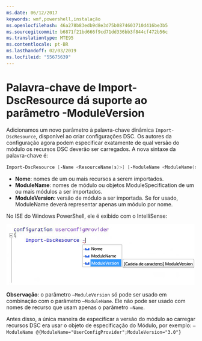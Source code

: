 ```yaml
---
ms.date: 06/12/2017
keywords: wmf,powershell,instalação
ms.openlocfilehash: 46a278b83edb9d8e3d75b0874603710d416be3b5
ms.sourcegitcommit: b6871f21bd666f9cd71dd336bb3f844cf472b56c
ms.translationtype: MTE95
ms.contentlocale: pt-BR
ms.lasthandoff: 02/03/2019
ms.locfileid: "55675639"
---
```

# <a name="import-dscresource-keyword-supports--moduleversion-parameter"></a>Palavra-chave de Import-DscResource dá suporte ao parâmetro -ModuleVersion

Adicionamos um novo parâmetro à palavra-chave dinâmica `Import-DscResource`, disponível ao criar configurações DSC. Os autores da configuração agora podem especificar exatamente de qual versão do módulo os recursos DSC deverão ser carregados. A nova sintaxe da palavra-chave é:

```powershell
Import-DscResource [-Name <ResourceName(s)>] [-ModuleName <ModuleName(s)>] [-ModuleVersion <ModuleVersion>]
```

* **Nome**: nomes de um ou mais recursos a serem importados.
* **ModuleName**: nomes de módulo ou objetos ModuleSpecification de um ou mais módulos a ser importados.
* **ModuleVersion**: versão de módulo a ser importada. Se for usado, ModuleName deverá representar apenas um módulo por nome.

No ISE do Windows PowerShell, ele é exibido com o IntelliSense:

![](../images/Import-DscResource-Modversion.jpg)

**Observação**: o parâmetro `–ModuleVersion` só pode ser usado em combinação com o parâmetro `–ModuleName`. Ele não pode ser usado com nomes de recurso que usam apenas o parâmetro `–Name`.

Antes disso, a única maneira de especificar a versão do módulo ao carregar recursos DSC era usar o objeto de especificação do Módulo, por exemplo: `–ModuleName @{ModuleName="UserConfigProvider";ModuleVersion="3.0"}`
